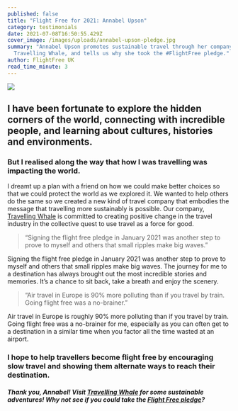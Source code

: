 ```yaml
---
published: false
title: "Flight Free for 2021: Annabel Upson"
category: testimonials
date: 2021-07-08T16:50:55.429Z
cover_image: /images/uploads/annabel-upson-pledge.jpg
summary: "Annabel Upson promotes sustainable travel through her company,
  Travelling Whale, and tells us why she took the #FlightFree pledge."
author: FlightFree UK
read_time_minute: 3
---
```

![](/images/uploads/annabel-upson-quote.jpg)

## I have been fortunate to explore the hidden corners of the world, connecting with incredible people, and learning about cultures, histories and environments.

### But I realised along the way that how I was travelling was impacting the world.

I dreamt up a plan with a friend on how we could make better choices so that we could protect the world as we explored it. We wanted to help others do the same so we created a new kind of travel company that embodies the message that travelling more sustainably is possible. Our company, [Travelling Whale](https://www.travellingwhale.com/) is committed to creating positive change in the travel industry in the collective quest to use travel as a force for good. 

> “Signing the flight free pledge in January 2021 was another step to prove to myself and others that small ripples make big waves.”

Signing the flight free pledge in January 2021 was another step to prove to myself and others that small ripples make big waves. The journey for me to a destination has always brought out the most incredible stories and memories. It’s a chance to sit back, take a breath and enjoy the scenery. 

> “Air travel in Europe is 90% more polluting than if you travel by train. Going flight free was a no-brainer.”

Air travel in Europe is roughly 90% more polluting than if you travel by train. Going flight free was a no-brainer for me, especially as you can often get to a destination in a similar time when you factor all the time wasted at an airport. 

### I hope to help travellers become flight free by encouraging slow travel and showing them alternate ways to reach their destination.

#### *Thank you, Annabel! Visit [Travelling Whale](https://www.travellingwhale.com/) for some sustainable adventures! Why not see if you could take the [Flight Free pledge](/take_action/)?*